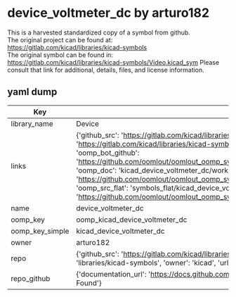# device_voltmeter_dc by arturo182  
This is a harvested standardized copy of a symbol from github.  
The original project can be found at:  
https://gitlab.com/kicad/libraries/kicad-symbols  
The original symbol can be found in:
https://gitlab.com/kicad/libraries/kicad-symbols/Video.kicad_sym
Please consult that link for additional, details, files, and license information.  
## yaml dump  
| Key | Value |  
| --- | --- |  
| library_name | Device |  
| links | {'github_src': 'https://gitlab.com/kicad/libraries/kicad-symbols/Video.kicad_sym', 'github_src_repo': 'https://gitlab.com/kicad/libraries/kicad-symbols', 'oomp_bot': 'kicad_device_voltmeter_dc/working', 'oomp_bot_github': 'https://github.com/oomlout/oomlout_oomp_symbol_bot/tree/main/kicad_device_voltmeter_dc/working', 'oomp_doc': 'kicad_device_voltmeter_dc/working', 'oomp_doc_github': 'https://github.com/oomlout/oomlout_oomp_symbol_doc/tree/main/kicad_device_voltmeter_dc/working', 'oomp_src_flat': 'symbols_flat/kicad_device_voltmeter_dc/working', 'oomp_src_flat_github': 'https://github.com/oomlout/oomlout_oomp_symbol_src/tree/main/kicad_device_voltmeter_dc/working'} |  
| name | device_voltmeter_dc |  
| oomp_key | oomp_kicad_device_voltmeter_dc |  
| oomp_key_simple | kicad_device_voltmeter_dc |  
| owner | arturo182 |  
| repo | {'github_src': 'https://gitlab.com/kicad/libraries/kicad-symbols/Video.kicad_sym', 'name': 'libraries/kicad-symbols', 'owner': 'kicad', 'url': 'https://gitlab.com/kicad/libraries/kicad-symbols'} |  
| repo_github | {'documentation_url': 'https://docs.github.com/rest/repos/repos#get-a-repository', 'message': 'Not Found'} |  

